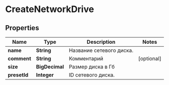 

# CreateNetworkDrive


## Properties

| Name | Type | Description | Notes |
|------------ | ------------- | ------------- | -------------|
|**name** | **String** | Название сетевого диска. |  |
|**comment** | **String** | Комментарий |  [optional] |
|**size** | **BigDecimal** | Размер диска в Гб |  |
|**presetId** | **Integer** | ID сетевого диска. |  |



